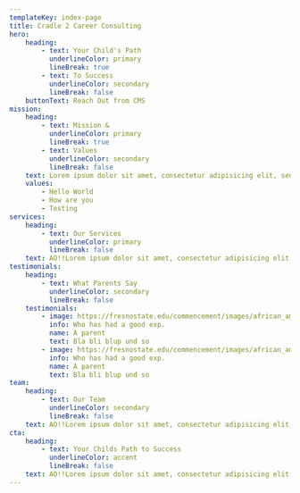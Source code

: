 ```yaml
---
templateKey: index-page
title: Cradle 2 Career Consulting
hero:
    heading:
        - text: Your Child's Path
          underlineColor: primary
          lineBreak: true
        - text: To Success
          underlineColor: secondary
          lineBreak: false
    buttonText: Reach Out from CMS
mission:
    heading:
        - text: Mission &
          underlineColor: primary
          lineBreak: true
        - text: Values
          underlineColor: secondary
          lineBreak: false
    text: Lorem ipsum dolor sit amet, consectetur adipisicing elit, sed do eiusmod tempor incididunt ut labore et dolore magnaaliqua.
    values:
        - Hello World
        - How are you
        - Testing
services:
    heading:
        - text: Our Services
          underlineColor: primary
          lineBreak: false
    text: AO!!Lorem ipsum dolor sit amet, consectetur adipisicing elit, sed do eiusmod tempor incididunt ut labore et dolore magnaaliqua.
testimonials:
    heading:
        - text: What Parents Say
          underlineColor: secondary
          lineBreak: false
    testimonials:
        - image: https://fresnostate.edu/commencement/images/african_american.jpg
          info: Who has had a good exp.
          name: A parent
          text: Bla bli blup und so
        - image: https://fresnostate.edu/commencement/images/african_american.jpg
          info: Who has had a good exp.
          name: A parent
          text: Bla bli blup und so
team:
    heading:
        - text: Our Team
          underlineColor: secondary
          lineBreak: false
    text: AO!!Lorem ipsum dolor sit amet, consectetur adipisicing elit, sed do eiusmod tempor incididunt ut labore et dolore magnaaliqua.
cta:
    heading:
        - text: Your Childs Path to Success
          underlineColor: accent
          lineBreak: false
    text: AO!!Lorem ipsum dolor sit amet, consectetur adipisicing elit, sed do eiusmod tempor incididunt ut labore et dolore magnaaliqua.
---
```

